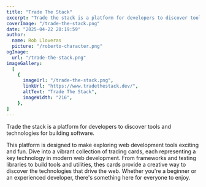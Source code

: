 ```yaml
---
title: "Trade The Stack"
excerpt: "Trade the stack is a platform for developers to discover tools and technologies for building software."
coverImage: "/trade-the-stack.png"
date: "2025-04-22 20:19:59"
author:
  name: Rob Lloveras
  picture: "/roberto-character.png"
ogImage:
  url: "/trade-the-stack.png"
imageGallery:
  [
    {
      imageUrl: "/trade-the-stack.png",
      linkUrl: "https://www.tradethestack.dev/",
      altText: "Trade The Stack",
      imageWidth: "216",
    },
]
---
```


Trade the stack is a platform for developers to discover tools and technologies for building software.

This platform is designed to make exploring web development tools exciting and fun. Dive into a vibrant collection of trading cards, each representing a key technology in modern web development. From frameworks and testing libraries to build tools and utilities, thes cards provide a creative way to discover the technologies that drive the web. Whether you're a beginner or an experienced developer, there's something here for everyone to enjoy.